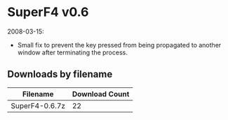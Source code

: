 # SuperF4 v0.6

2008-03-15:
- Small fix to prevent the key pressed from being propagated to another window after terminating the process.

## Downloads by filename

Filename       | Download Count
-------------- | --------------
SuperF4-0.6.7z |             22
